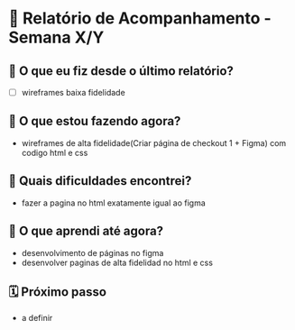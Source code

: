 # 📆 Relatório de Acompanhamento - Semana X/Y

## 🙋 O que eu fiz desde o último relatório?
- [ ] wireframes baixa fidelidade


## 🚧 O que estou fazendo agora?
- wireframes de alta fidelidade(Criar página de checkout 1 + Figma) com codigo html e css

## 🧱 Quais dificuldades encontrei?
- fazer a pagina no html exatamente igual ao figma

## 🧠 O que aprendi até agora?
- desenvolvimento de páginas no figma
- desenvolver paginas de alta fidelidad no html e css

## 🗓️ Próximo passo
- a definir

